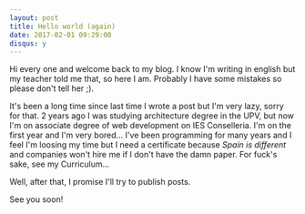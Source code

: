 ```yaml
---
layout: post
title: Hello world (again)
date: 2017-02-01 09:29:00
disqus: y
---
```


Hi every one and welcome back to my blog. I know I'm writing in english but my teacher told me that, so here I am. Probably I have some mistakes so please don't tell her ;).

It's been a long time since last time I wrote a post but I'm very lazy, sorry for that. 2 years ago I was studying architecture degree in the UPV, but now I'm on associate degree of web development on IES Conselleria. I'm on the first year and I'm very bored... I've been programming for many years and I feel I'm loosing my time but I need a certificate because _Spain is different_ and companies won't hire me if I don't have the damn paper. For fuck's sake, see my Curriculum...

Well, after that, I promise I'll try to publish posts.

See you soon!

